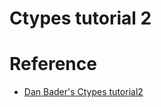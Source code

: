 # Ctypes tutorial 2











# Reference 

 - [Dan Bader's Ctypes tutorial2](https://dbader.org/blog/python-ctypes-tutorial-part-2)
